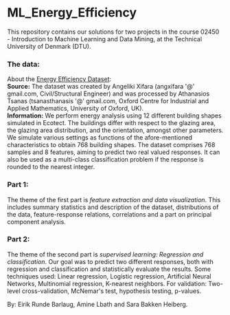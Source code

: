 # ML_Energy_Efficiency

This repository contains our solutions for two projects in the course 02450 - Introduction to Machine Learning and Data Mining, at the Technical University of Denmark (DTU). <br/>

### The data:
About the [Energy Efficiency Dataset](https://www.kaggle.com/datasets/elikplim/eergy-efficiency-dataset):<br/>
**Source:** The dataset was created by Angeliki Xifara (angxifara '@' gmail.com, Civil/Structural Engineer) and was processed by Athanasios Tsanas (tsanasthanasis '@' gmail.com, Oxford Centre for Industrial and Applied Mathematics, University of Oxford, UK).<br/>
**Information:** We perform energy analysis using 12 different building shapes simulated in Ecotect. The buildings differ with respect to the glazing area, the glazing area distribution, and the orientation, amongst other parameters. We simulate various settings as functions of the afore-mentioned characteristics to obtain 768 building shapes. The dataset comprises 768 samples and 8 features, aiming to predict two real valued responses. It can also be used as a multi-class classification problem if the response is rounded to the nearest integer.<br/>

### Part 1:
The theme of the first part is *feature extraction and data visualization*. This includes summary statistics and description of the dataset, distributions of the data, feature-response relations, correlations and a part on principal component analysis. 

### Part 2:
The theme of the second part is *supervised learning: Regression and classification*. Our goal was to predict two different responses, both with regression and classification and statistically evaluate the results. Some techniques used: Linear regression, Logistic regression, Artificial Neural Networks, Multinomial regression, K-nearest neighbors. For validation: Two-level cross-validation, McNemar's test, hypothesis testing, p-values. 

By: Eirik Runde Barlaug, Amine Lbath and Sara Bakken Heiberg.

